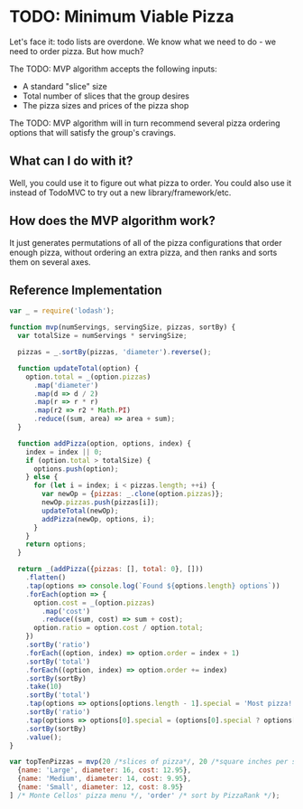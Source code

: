 # TODO: Minimum Viable Pizza

Let's face it: todo lists are overdone.  We know what we need to do - we need to order pizza.  But how much?

The TODO: MVP algorithm accepts the following inputs:

* A standard "slice" size
* Total number of slices that the group desires
* The pizza sizes and prices of the pizza shop

The TODO: MVP algorithm will in turn recommend several pizza ordering options that will satisfy the group's cravings.

## What can I do with it?

Well, you could use it to figure out what pizza to order.  You could also use it instead of TodoMVC to try out a new library/framework/etc.

## How does the MVP algorithm work?

It just generates permutations of all of the pizza configurations that order enough pizza, without ordering an extra pizza, and then ranks and sorts them on several axes.

## Reference Implementation

```javascript
var _ = require('lodash');

function mvp(numServings, servingSize, pizzas, sortBy) {
  var totalSize = numServings * servingSize;

  pizzas = _.sortBy(pizzas, 'diameter').reverse();

  function updateTotal(option) {
    option.total = _(option.pizzas)
      .map('diameter')
      .map(d => d / 2)
      .map(r => r * r)
      .map(r2 => r2 * Math.PI)
      .reduce((sum, area) => area + sum);
  }

  function addPizza(option, options, index) {
    index = index || 0;
    if (option.total > totalSize) {
      options.push(option);
    } else {
      for (let i = index; i < pizzas.length; ++i) {
        var newOp = {pizzas: _.clone(option.pizzas)};
        newOp.pizzas.push(pizzas[i]);
        updateTotal(newOp);
        addPizza(newOp, options, i);
      }
    }
    return options;
  }

  return _(addPizza({pizzas: [], total: 0}, []))
    .flatten()
    .tap(options => console.log(`Found ${options.length} options`))
    .forEach(option => {
      option.cost = _(option.pizzas)
        .map('cost')
        .reduce((sum, cost) => sum + cost);
      option.ratio = option.cost / option.total;
    })
    .sortBy('ratio')
    .forEach((option, index) => option.order = index + 1)
    .sortBy('total')
    .forEach((option, index) => option.order += index)
    .sortBy(sortBy)
    .take(10)
    .sortBy('total')
    .tap(options => options[options.length - 1].special = 'Most pizza! ')
    .sortBy('ratio')
    .tap(options => options[0].special = (options[0].special ? options[0].special : '') + 'Best deal!')
    .sortBy(sortBy)
    .value();
}

var topTenPizzas = mvp(20 /*slices of pizza*/, 20 /*square inches per slice*/, [
  {name: 'Large', diameter: 16, cost: 12.95},
  {name: 'Medium', diameter: 14, cost: 9.95},
  {name: 'Small', diameter: 12, cost: 8.95}
] /* Monte Cellos' pizza menu */, 'order' /* sort by PizzaRank */);
```